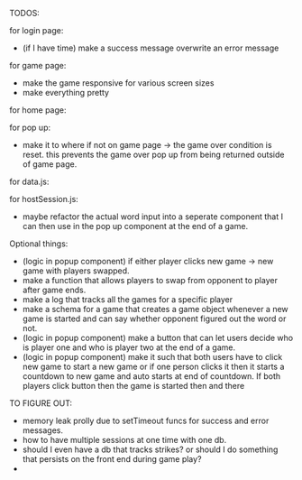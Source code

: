 TODOS:

for login page:

- (if I have time) make a success message overwrite an error message

for game page:

- make the game responsive for various screen sizes
- make everything pretty

for home page:

for pop up:

- make it to where if not on game page -> the game over condition is reset. this prevents the game over pop up from being returned outside of game page.

for data.js:

for hostSession.js:

- maybe refactor the actual word input into a seperate component that I can then use in the pop up component at the end of a game.

Optional things:

- (logic in popup component) if either player clicks new game -> new game with players swapped.
- make a function that allows players to swap from opponent to player after game ends.
- make a log that tracks all the games for a specific player
- make a schema for a game that creates a game object whenever a new game is started and can say whether opponent figured out the word or not.
- (logic in popup component) make a button that can let users decide who is player one and who is player two at the end of a game.
- (logic in popup component) make it such that both users have to click new game to start a new game or if one person clicks it then it starts a countdown to new game and auto starts at end of countdown. If both players click button then the game is started then and there

TO FIGURE OUT:

- memory leak prolly due to setTimeout funcs for success and error messages.
- how to have multiple sessions at one time with one db.
- should I even have a db that tracks strikes? or should I do something that persists on the front end during game play?
-
